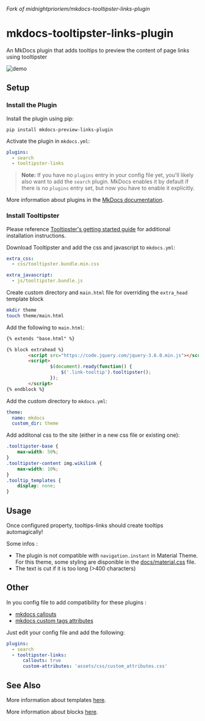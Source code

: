 _Fork of midnightprioriem/mkdocs-tooltipster-links-plugin_

# mkdocs-tooltipster-links-plugin

An MkDocs plugin that adds tooltips to preview the content of page links using tooltipster

![demo](demo/mkdocs_tooltipster_links_demo.gif)

## Setup

### Install the Plugin

Install the plugin using pip:

`pip install mkdocs-preview-links-plugin`

Activate the plugin in `mkdocs.yml`:
```yaml
plugins:
  - search
  - tooltipster-links
```

> **Note:** If you have no `plugins` entry in your config file yet, you'll likely also want to add the `search` plugin. MkDocs enables it by default if there is no `plugins` entry set, but now you have to enable it explicitly.

More information about plugins in the [MkDocs documentation][mkdocs-plugins].

### Install Tooltipster

Please reference [Tooltipster's getting started guide](http://iamceege.github.io/tooltipster/#getting-started) for additional installation instructions.

Download Tooltipster and add the css and javascript to `mkdocs.yml`:

```yml
extra_css:
  - css/tooltipster.bundle.min.css

extra_javascript:
  - js/tooltipster.bundle.js  
```

Create custom directory and `main.html` file for overriding the `extra_head` template block

```sh
mkdir theme
touch theme/main.html
```

Add the following to `main.html`:
```html
{% extends "base.html" %}

{% block extrahead %}
        <script src="https://code.jquery.com/jquery-3.6.0.min.js"></script>
        <script>
                $(document).ready(function() {
                    $('.link-tooltip').tooltipster();
                });
        </script>
{% endblock %}
```
Add the custom directory to `mkdocs.yml`:
```yml
theme:
  name: mkdocs
  custom_dir: theme
```

Add additonal css to the site (either in a new css file or existing one):
```css
.tooltipster-base {
    max-width: 50%;
}
.tooltipster-content img.wikilink {
    max-width: 10%;
}
.tooltip_templates {
    display: none;
}
```

## Usage
Once configured property, tooltips-links should create tooltips automagically!

Some infos :
- The plugin is not compatible with `navigation.instant` in Material Theme. For this theme, some styling are disponible in the [docs/material.css](docs/material.css) file.
- The text is cut if it is too long (>400 characters)

## Other
In you config file to add compatibility for these plugins :
- [mkdocs callouts](https://github.com/sondregronas/mkdocs-callouts)
- [mkdocs custom tags attributes](https://github.com/Mara-Li/mkdocs-custom-tags-attributes)

Just edit your config file and add the following:
```yml
plugins:
  - search
  - tooltipster-links:
      callouts: true
      custom-attributes: 'assets/css/custom_attributes.css'
```

## See Also

More information about templates [here][mkdocs-template].

More information about blocks [here][mkdocs-block].

[mkdocs-plugins]: http://www.mkdocs.org/user-guide/plugins/
[mkdocs-template]: https://www.mkdocs.org/user-guide/custom-themes/#template-variables
[mkdocs-block]: https://www.mkdocs.org/user-guide/styling-your-docs/#overriding-template-blocks
